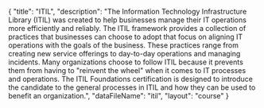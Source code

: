 {
	"title": "ITIL",
	"description": "The Information Technology Infrastructure Library (ITIL) was created to help businesses manage their IT operations more efficiently and reliably. The ITIL framework provides a collection of practices that businesses can choose to adopt that focus on aligning IT operations with the goals of the business. These practices range from creating new service offerings to day-to-day operations and managing incidents. Many organizations choose to follow ITIL because it prevents them from having to \"reinvent the wheel\" when it comes to IT processes and operations. The ITIL Foundations certification is designed to introduce the candidate to the general processes in ITIL and how they can be used to benefit an organization.",
	"dataFileName": "itil",
	"layout": "course"
}